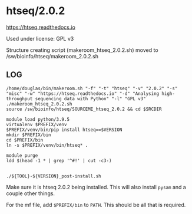htseq/2.0.2
===========

<https://htseq.readthedocs.io>

Used under license:
GPL v3


Structure creating script (makeroom_htseq_2.0.2.sh) moved to /sw/bioinfo/htseq/makeroom_2.0.2.sh

LOG
---

    /home/douglas/bin/makeroom.sh "-f" "-t" "htseq" "-v" "2.0.2" "-s" "misc" "-w" "https://htseq.readthedocs.io" "-d" "Analysing high-throughput sequencing data with Python" "-l" "GPL v3"
    ./makeroom_htseq_2.0.2.sh
    source /sw/bioinfo/htseq/SOURCEME_htseq_2.0.2 && cd $SRCDIR

    module load python/3.9.5
    virtualenv $PREFIX/venv
    $PREFIX/venv/bin/pip install htseq==$VERSION
    mkdir $PREFIX/bin
    cd $PREFIX/bin
    ln -s $PREFIX/venv/bin/htseq* .

    module purge
    ldd $(head -1 * | grep '^#!' | cut -c3-)


    ./${TOOL}-${VERSION}_post-install.sh

Make sure it is htseq 2.0.2 being installed.  This will also install `pysam`
and a couple other things.

For the mf file, add `$PREFIX/bin` to `PATH`. This should be all that is required.

